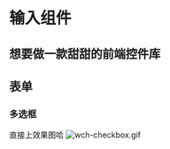 # 输入组件
想要做一款甜甜的前端控件库
---
## 表单
### 多选框
直接上效果图哈
![wch-checkbox.gif](https://upload-images.jianshu.io/upload_images/13419832-4b52747c7d3e69b0.gif?imageMogr2/auto-orient/strip)
